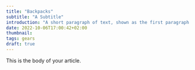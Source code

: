 ```yaml
---
title: "Backpacks"
subtitle: "A Subtitle"
introduction: "A short paragraph of text, shown as the first paragraph of the article, and on list pages."
date: 2022-10-06T17:00:42+02:00
thumbnail:
tags: gears
draft: true
---
```

This is the body of your article.

